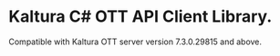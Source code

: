 # Kaltura C# OTT API Client Library.
Compatible with Kaltura OTT server version 7.3.0.29815 and above.
